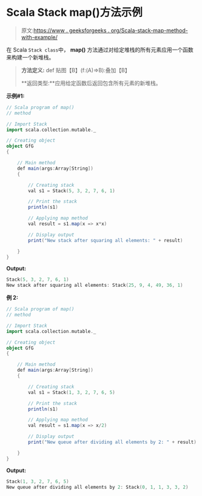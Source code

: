 # Scala Stack map()方法示例

> 原文:[https://www . geeksforgeeks . org/Scala-stack-map-method-with-example/](https://www.geeksforgeeks.org/scala-stack-map-method-with-example/)

在 Scala `Stack class`中， **map()** 方法通过对给定堆栈的所有元素应用一个函数来构建一个新堆栈。

> **方法定义:** def 贴图【B】(f:(A)=>B):叠加【B】
> 
> **返回类型:**应用给定函数后返回包含所有元素的新堆栈。

**示例#1:**

```scala
// Scala program of map() 
// method 

// Import Stack 
import scala.collection.mutable._

// Creating object 
object GfG 
{ 

    // Main method 
    def main(args:Array[String]) 
    { 

        // Creating stack
        val s1 = Stack(5, 3, 2, 7, 6, 1) 

        // Print the stack 
        println(s1) 

        // Applying map method  
        val result = s1.map(x => x*x)

        // Display output 
        print("New stack after squaring all elements: " + result) 

    } 
} 
```

**Output:**

```scala
Stack(5, 3, 2, 7, 6, 1)
New stack after squaring all elements: Stack(25, 9, 4, 49, 36, 1)

```

**例 2:**

```scala
// Scala program of map() 
// method 

// Import Stack 
import scala.collection.mutable._

// Creating object 
object GfG 
{ 

    // Main method 
    def main(args:Array[String]) 
    { 

        // Creating stack
        val s1 = Stack(1, 3, 2, 7, 6, 5) 

        // Print the stack 
        println(s1) 

        // Applying map method  
        val result = s1.map(x => x/2)

        // Display output 
        print("New queue after dividing all elements by 2: " + result) 

    } 
} 
```

**Output:**

```scala
Stack(1, 3, 2, 7, 6, 5)
New queue after dividing all elements by 2: Stack(0, 1, 1, 3, 3, 2)

```